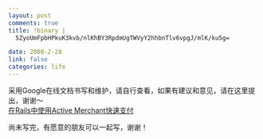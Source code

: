 ```yaml
--- 
layout: post
comments: true
title: !binary |
  5ZyoUmFpbHPkuK3kvb/nlKhBY3RpdmUgTWVyY2hhbnTlv6vpgJ/mlK/ku5g=

date: 2008-2-28
link: false
categories: life
---
```

<p>采用Google在线文档书写和维护，请自行查看，如果有建议和意见，请在这里提出，谢谢～<br />
<a href="http://docs.google.com/Doc?id=dhf86kr9_223dsnbwhc2">在Rails中使用Active Merchant快速支付</a></p>
<p>尚未写完，有愿意的朋友可以一起写，谢谢！</p>
